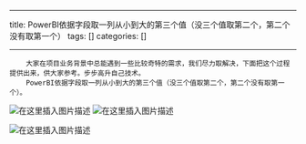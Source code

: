 
--- 
title:  PowerBI依据字段取一列从小到大的第三个值（没三个值取第二个，第二个没有取第一个） 
tags: []
categories: [] 

---
```
	大家在项目业务背景中总能遇到一些比较奇特的需求，我们尽力取解决，下面把这个过程提供出来，供大家参考。步步高升自己技术。
	PowerBI依据字段取一列从小到大的第三个值（没三个值取第二个，第二个没有取第一个）。

```

<img src="https://img-blog.csdnimg.cn/1021993625f74688b85dd4fe26e65b3c.png" alt="在这里插入图片描述"> <img src="https://img-blog.csdnimg.cn/68d439a0554e4e81ab1833ab503209e1.png" alt="在这里插入图片描述">

<img src="https://img-blog.csdnimg.cn/e4431ca736db4a4aa114e7411aae86fe.png" alt="在这里插入图片描述">
